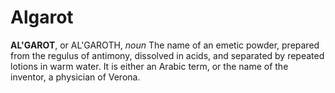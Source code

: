 # Algarot

**AL'GAROT**, or AL'GAROTH, _noun_ The name of an emetic powder, prepared from the regulus of antimony, dissolved in acids, and separated by repeated lotions in warm water. It is either an Arabic term, or the name of the inventor, a physician of Verona.